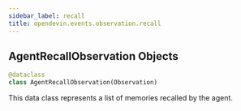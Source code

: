 ```yaml
---
sidebar_label: recall
title: opendevin.events.observation.recall
---
```


## AgentRecallObservation Objects

```python
@dataclass
class AgentRecallObservation(Observation)
```

This data class represents a list of memories recalled by the agent.

